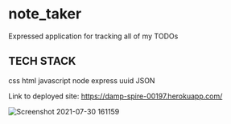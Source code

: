 
# note_taker
Expressed application for tracking all of my TODOs

## TECH STACK 
css
html
javascript
node
express
uuid
JSON




Link to deployed site: https://damp-spire-00197.herokuapp.com/


![Screenshot 2021-07-30 161159](https://user-images.githubusercontent.com/83788525/127707404-6e9c0aea-2f52-417e-b289-400d16020f8f.png)
